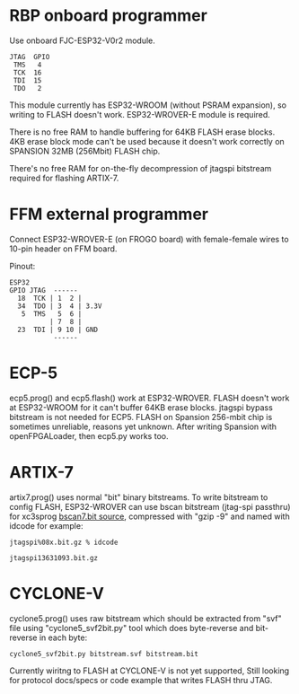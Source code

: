 # RBP onboard programmer

Use onboard FJC-ESP32-V0r2 module.

    JTAG  GPIO
     TMS   4
     TCK  16
     TDI  15
     TDO   2

This module currently has ESP32-WROOM (without PSRAM expansion),
so writing to FLASH doesn't work. ESP32-WROVER-E module is required.

There is no free RAM to handle buffering for 64KB FLASH
erase blocks. 4KB erase block mode can't be used because it doesn't
work correctly on SPANSION 32MB (256Mbit) FLASH chip.

There's no free RAM for on-the-fly decompression of jtagspi
bitstream required for flashing ARTIX-7.

# FFM external programmer

Connect ESP32-WROVER-E (on FROGO board) with female-female wires
to 10-pin header on FFM board.

Pinout:

    ESP32
    GPIO JTAG  ------
      18  TCK | 1  2 |
      34  TDO | 3  4 | 3.3V
       5  TMS   5  6 | 
              | 7  8 |
      23  TDI | 9 10 | GND
               ------

# ECP-5

ecp5.prog() and ecp5.flash() work at ESP32-WROVER.
FLASH doesn't work at ESP32-WROOM for it can't buffer 64KB erase blocks.
jtagspi bypass bitstream is not needed for ECP5. 
FLASH on Spansion 256-mbit chip is sometimes unreliable,
reasons yet unknown. After writing Spansion with openFPGALoader,
then ecp5.py works too.

# ARTIX-7

artix7.prog() uses normal "bit" binary bitstreams.
To write bitstream to config FLASH, ESP32-WROVER can use bscan
bitstream (jtag-spi passthru) for xc3sprog
[bscan7.bit
source](https://github.com/f32c/f32c/tree/master/rtl/proj/xilinx/ffm-a7100/ffm_a7100_jtag_spi_bridge),
compressed with "gzip -9" and named with idcode for example:

    jtagspi%08x.bit.gz % idcode
    
    jtagspi13631093.bit.gz

# CYCLONE-V

cyclone5.prog() uses raw bitstream which should be extracted
from "svf" file using "cyclone5_svf2bit.py" tool which does
byte-reverse and bit-reverse in each byte:

    cyclone5_svf2bit.py bitstream.svf bitstream.bit

Currently wiritng to FLASH at CYCLONE-V is not yet supported,
Still looking for protocol docs/specs or code example that writes
FLASH thru JTAG.
